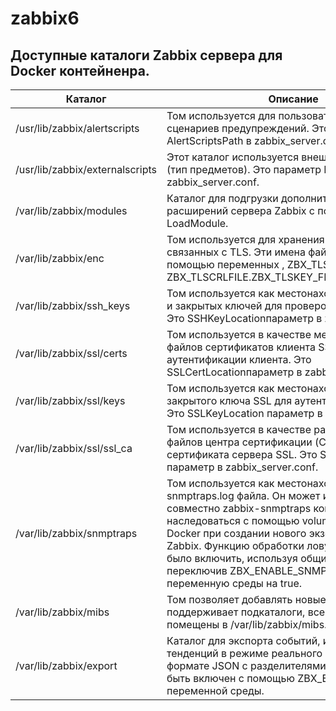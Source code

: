 # zabbix6


## Доступные каталоги Zabbix сервера для Docker контейненра.

|Каталог   |Описание   |
|----------|-----------|
|/usr/lib/zabbix/alertscripts   |Том используется для пользовательских сценариев  предупреждений. Это параметр AlertScriptsPath в zabbix_server.conf.|
|/usr/lib/zabbix/externalscripts|Этот каталог используется внешними проверками (тип предметов). Это параметр ExternalScripts в zabbix_server.conf.|
|/var/lib/zabbix/modules        |Каталог для подгрузки дополнительных модулей и расширений сервера Zabbix с помощью функции LoadModule.|
|/var/lib/zabbix/enc            |Том используется для хранения файлов, связанных с TLS. Эти имена файлов задаются с помощью переменных , ZBX_TLSCAFILEи ZBX_TLSCRLFILE.ZBX_TLSKEY_FILEZBX_TLSPSKFILE|
|/var/lib/zabbix/ssh_keys       |Том используется как местонахождение открытых и закрытых ключей для проверок и действий SSH. Это SSHKeyLocationпараметр в zabbix_server.conf.|
|/var/lib/zabbix/ssl/certs      | Том используется в качестве местоположения файлов сертификатов клиента SSL для аутентификации клиента. Это SSLCertLocationпараметр в zabbix_server.conf.|
|/var/lib/zabbix/ssl/keys       | Том используется как местонахождение файлов закрытого ключа SSL для аутентификации клиента. Это SSLKeyLocation параметр в zabbix_server.conf.|
|/var/lib/zabbix/ssl/ssl_ca     | Том используется в качестве расположения файлов центра сертификации (CA) для проверки сертификата сервера SSL. Это SSLCALocation параметр в zabbix_server.conf.|
|/var/lib/zabbix/snmptraps      | Том используется как местонахождение snmptraps.log файла. Он может использоваться совместно zabbix-snmptraps контейнером и наследоваться с помощью volumes_from опции Docker при создании нового экземпляра сервера Zabbix. Функцию обработки ловушек SNMP можно было включить, используя общий том и  переключив ZBX_ENABLE_SNMP_TRAPS переменную среды на true.|
|/var/lib/zabbix/mibs           | Том позволяет добавлять новые файлы MIB. Он не поддерживает подкаталоги,  все MIB должны быть помещены в /var/lib/zabbix/mibs.|
|/var/lib/zabbix/export         | Каталог для экспорта событий, истории и тенденций в режиме реального времени в  формате JSON с разделителями строк. Может быть включен с помощью ZBX_EXPORTFILESIZE переменной среды.|

